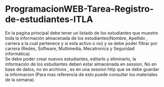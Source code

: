 # ProgramacionWEB-Tarea-Registro-de-estudiantes-ITLA
En la pagina principal debe tener un listado de los estudiantes que muestre toda la información almacenada de los estudiantes(Nombre, Apellido , carrera a la cual pertenece y si esta activo o no) y se debe poder filtrar por carrera (Redes, Software, Multimedia, Mecatronica y Seguridad informática).   
Se debe poder crear nuevos estudiantes, editarlo y eliminarlo, la información de los estudiantes deben estar almacenada en session, No en base de datos, no en archivos , es en una session http que se debe guardar la informacion (Para mas referencia de esto puede consultar los materiales de la semana). 
